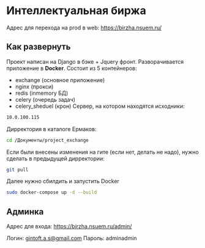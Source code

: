 # Интеллектуальная биржа
Адрес для перехода на prod в web: https://birzha.nsuem.ru/
## Как развернуть
Проект написан на Django в бэке + Jquery фронт. Разворачивается приложение в **Docker**. Состоит из 5 контейнеров:
- exchange (основное приложение)
- nginx (прокси)
- redis (inmemory БД)
- celery (очередь задач)
- celery_sheduel (крон)
Сервер, на котором находятся исходники:

```sh
10.0.100.115
```
Дирректория в каталоге Ермаков:
```sh
cd /Документы/project_exchange 
```
Если были внесены изменения на гите (если нет, делать не надо), нужно сделать в предыдущей дирректории:
```sh
git pull
```
Далее нужно сбилдить и запустить Docker
```sh
sudo docker-compose up -d --build
```
## Админка
Адрес для входа: https://birzha.nsuem.ru/admin/

Логин: gintoft.a.s@gmail.com
Пароль: adminadmin